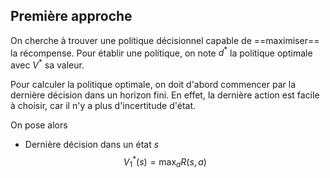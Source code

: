 ## Première approche
On cherche à trouver une politique décisionnel capable de ==maximiser== la récompense. Pour établir une politique, on note $d^{*}$ la politique optimale avec $V^{*}$ sa valeur.

Pour calculer la politique optimale, on doit d'abord commencer par la dernière décision dans un horizon fini. En effet, la dernière action est facile à choisir, car il n'y a plus d'incertitude d'état.

On pose alors
- Dernière décision dans un état $s$ 
$$
V_{1}^{*}(s) = \max_{a} R(s, a) \quad \quad 
$$